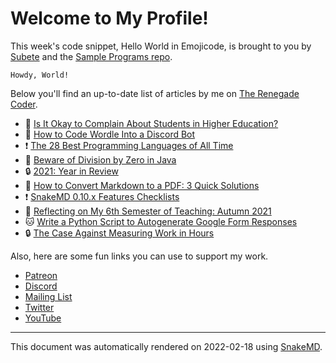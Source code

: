 # Welcome to My Profile!

This week's code snippet, Hello World in Emojicode, is brought to you by [Subete](https://subete.therenegadecoder.com/en/latest/) and the [Sample Programs repo](https://sample-programs.therenegadecoder.com/).

```Emojicode
Howdy, World!
```

Below you'll find an up-to-date list of articles by me on [The Renegade Coder](https://therenegadecoder.com).

- :door: [Is It Okay to Complain About Students in Higher Education?](https://therenegadecoder.com/teach/is-it-okay-to-complain-about-students-in-higher-education/)
- :dango: [How to Code Wordle Into a Discord Bot](https://therenegadecoder.com/code/how-to-code-wordle-into-a-discord-bot/)
- :exclamation: [The 28 Best Programming Languages of All Time](https://therenegadecoder.com/code/the-28-best-programming-languages-of-all-time/)
- :dango: [Beware of Division by Zero in Java](https://therenegadecoder.com/code/beware-of-division-by-zero-in-java/)
- :lock: [2021: Year in Review](https://therenegadecoder.com/meta/2021-year-in-review/)
- :milky_way: [How to Convert Markdown to a PDF: 3 Quick Solutions](https://therenegadecoder.com/blog/how-to-convert-markdown-to-a-pdf-3-quick-solutions/)
- :exclamation: [SnakeMD 0.10.x Features Checklists](https://therenegadecoder.com/meta/snakemd-0-10-x-features-checklists/)
- :gem: [Reflecting on My 6th Semester of Teaching: Autumn 2021](https://therenegadecoder.com/teach/reflecting-on-my-6th-semester-of-teaching/)
- :cat: [Write a Python Script to Autogenerate Google Form Responses](https://therenegadecoder.com/code/write-a-python-script-to-autogenerate-google-form-responses/)
- :lock: [The Case Against Measuring Work in Hours](https://therenegadecoder.com/blog/the-case-against-measuring-work-in-hours/)

Also, here are some fun links you can use to support my work.

- [Patreon](https://www.patreon.com/TheRenegadeCoder)
- [Discord](https://discord.gg/Jhmtj7Z)
- [Mailing List](https://newsletter.therenegadecoder.com/)
- [Twitter](https://twitter.com/RenegadeCoder94)
- [YouTube](https://www.youtube.com/channel/UCpyoVwOqYRlSAEUPEn7P9hw)

---

This document was automatically rendered on 2022-02-18 using [SnakeMD](https://snakemd.therenegadecoder.com).
